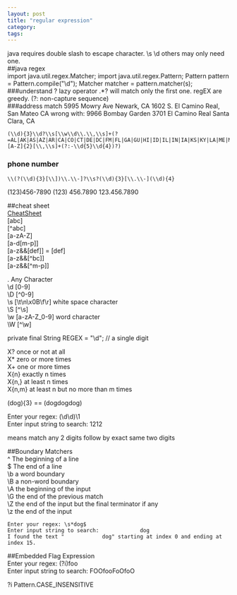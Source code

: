 ```yaml
---
layout: post
title: "regular expression"
category:
tags:
---
```

java requires double slash to escape character. \\s \\d others may only need one.   
##java regex    
    import java.util.regex.Matcher;
    import java.util.regex.Pattern;
    Pattern pattern = Pattern.compile("\\d");
    Matcher matcher = pattern.matcher(s);
###understand ? lazy operator
.*? will match only the first one. regEX are greedy.
(?: non-capture sequence)  
###address match
5995 Mowry Ave Newark, CA 
1602 S. El Camino Real, San Mateo CA
wrong with: 9966 Bombay Garden 3701 El Camino Real Santa Clara, CA 

    (\\d){3}\\d?\\s[\\w\\d\\.\\,\\s]+(?=AL|AK|AS|AZ|AR|CA|CO|CT|DE|DC|FM|FL|GA|GU|HI|ID|IL|IN|IA|KS|KY|LA|ME|MH|MD|MA|MI|MN|MS|MO|MT|NE|NV|NH|NJ|NM|NY|NC|ND|MP|OH|OK|OR|PW|PA|PR|RI|SC|SD|TN|TX|UT|VT|VI|VA|WA|WV|WI|WY)[A-Z]{2}[\\,\\s]+(?:-\\d{5}\\d{4})?)

### phone number
    \\(?(\\d){3}[\\])\\.\\-]?\\s?(\\d){3}[\\.\\-](\\d){4}
(123)456-7890
(123) 456.7890
123.456.7890

##cheat sheet    
[CheatSheet](http://regexlib.com/CheatSheet.aspx)   
[abc]   
[^abc]    
[a-zA-Z]    
[a-d[m-p]]    
[a-z&&[def]] = [def]    
[a-z&&[^bc]]    
[a-z&&[^m-p]]   

.     Any Character   
\d    [0-9]   
\D    [^0-9]    
\s    [\t\n\x0B\f\r]  white space character   
\S    [^\s]   
\w    [a-zA-Z_0-9] word character   
\W    [^\w]   

private final String REGEX = "\\d"; // a single digit   
    
X?    once or not at all    
X*    zero or more times    
X+    one or more times   
X{n}  exactly n times   
X{n,} at least n times    
X{n,m} at least n but no more than m times    

(dog){3} == (dogdogdog)   

Enter your regex: (\d\d)\1    
Enter input string to search: 1212    

means match any 2 digits follow by exact same two digits    

##Boundary Matchers   
^       The beginning of a line   
$       The end of a line   
\b      a word boundary   
\B      a non-word boundary   
\A      the beginning of the input    
\G      the end of the previous match   
\Z      the end of the input but the final terminator if any    
\z      the end of the input    

    Enter your regex: \s*dog$   
    Enter input string to search:             dog   
    I found the text "            dog" starting at index 0 and ending at index 15.    

##Embedded Flag Expression    
Enter your regex: (?i)foo   
Enter input string to search: FOOfooFoOfoO    

?i      Pattern.CASE_INSENSITIVE


